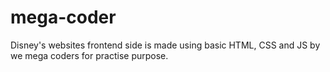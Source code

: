 # mega-coder

Disney's websites frontend side is made using basic HTML, CSS and JS by we mega coders for practise purpose.
